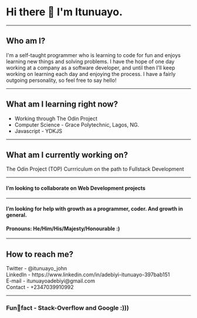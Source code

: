 ### <h1> Hi there 👋 I'm Itunuayo. </h1> <hr>

<!--
**Artymanprince/Artymanprince** is a ✨ _special_ ✨ repository because its `README.md` (this file) appears on your GitHub profile.

Here are some ideas to get you started:

- 🔭 I’m currently working on ...
- 🌱 I’m currently learning ...
- 👯 I’m looking to collaborate on ...
- 🤔 I’m looking for help with ...
- 💬 Ask me about ...
- 📫 How to reach me: ...
- 😄 Pronouns: ...
- ⚡ Fun fact: ...
-->
<h2> Who am I? </h2>
<p> I'm a self-taught programmer who is learning to code for fun and enjoys learning new things and solving problems. I have the hope of one day working at a company as a software developer, and until then I'll keep working on learning each day and enjoying the process. I have a fairly outgoing personality, so feel free to say hello! </p> <hr>
<h2> What am I learning right now? </h2>
<p> 
<ul> 
  <li> 
    Working through The Odin Project
  </li>
  <li>
    Computer Science - Grace Polytechnic, Lagos, NG.
  </li>
  <li>
    Javascript - YDKJS
  </li>
</ul>
</p> <hr>
<h2> What am I currently working on? </h2>
  <p> 
    The Odin Project (TOP) Currriculum on the path to Fullstack Development
  </p> <hr>
<h4> I’m looking to collaborate on Web Development projects </h4> <hr>
<h4> I’m looking for help with growth as a programmer, coder. And growth in general. </h4>
<h4> Pronouns: He/Him/His/Majesty/Honourable :) </h4> <hr>
<h2> How to reach me? </h2>
  <p> Twitter - @itunuayo_john </br>
  LinkedIn - https://www.linkedin.com/in/adebiyi-itunuayo-397bab151 </br>
  E-mail - itunuayoadebiyi@gmail.com </br>
  Contact - +2347039910992
  </p> <hr>
<h3> 
  Funfact - Stack-Overflow and Google :)))
</h3>
